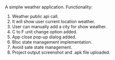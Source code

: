 A simplw weather application.
Functionality:
1. Weather public api call.
2. It will show user current location weather.
3. User can manually add a city for show weather.
4. C to F unit change option added.
5. App close pop-up dialog added.
6. Bloc state management implementation.
7.  Avoid sate state management.
9. Project output screenshot and .apk file uploaded.
